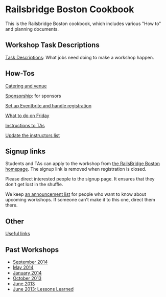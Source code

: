 # Railsbridge Boston Cookbook

This is the Railsbridge Boston cookbook, which includes various "How to" and
planning documents.

## Workshop Task Descriptions

[Task Descriptions](./task-descriptions.md): What jobs need doing to make a workshop happen.

## How-Tos

[Catering and venue](./catering-and-venue.md)

[Sponsorship](./sponsorship.md): for sponsors

[Set up Eventbrite and handle registration](./how-to-set-up-registration.md)

[What to do on Friday](./friday.md)

[Instructions to TAs](./TA-instructions.md)

[Update the instructors list](./update-instructors-list.md)

## Signup links

Students and TAs can apply to the workshop from [the RailsBridge Boston
homepage](http://www.railsbridgeboston.org/). The signup link is removed when
registration is closed.

Please direct interested people to the signup page. It ensures that they don't
get lost in the shuffle.

We keep [an announcement list][list] for people who want to know about upcoming
workshops. If someone can't make it to this one, direct them there.

[list]: http://railsbridgeboston.us6.list-manage.com/subscribe?u=1b4272afae4569dec6efb74bb&id=1ec91857a1

## Other

[Useful links](./useful-links.md)

## Past Workshops

* [September 2014](./past-workshops/coordinating-2014-september.md)
* [May 2014](./past-workshops/coordinating-2014-may.md)
* [January 2014](./past-workshops/coordinating-2014-january.md)
* [October 2013](./past-workshops/coordinating-2013-october.md)
* [June 2013](./past-workshops/coordinating-2013-june.md)
* [June 2013: Lessons Learned](./past-workshops/lessons-learned-2013-june.md)
